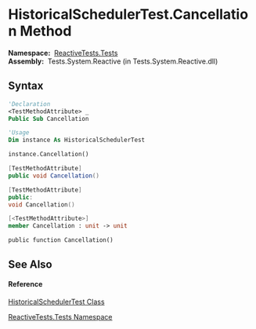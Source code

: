 # HistoricalSchedulerTest.Cancellation Method

**Namespace:**  [ReactiveTests.Tests](ReactiveTests.Tests\ReactiveTests.Tests.md)  
**Assembly:**  Tests.System.Reactive (in Tests.System.Reactive.dll)

## Syntax

```vb
'Declaration
<TestMethodAttribute> _
Public Sub Cancellation
```

```vb
'Usage
Dim instance As HistoricalSchedulerTest

instance.Cancellation()
```

```csharp
[TestMethodAttribute]
public void Cancellation()
```

```c++
[TestMethodAttribute]
public:
void Cancellation()
```

```fsharp
[<TestMethodAttribute>]
member Cancellation : unit -> unit 
```

```jscript
public function Cancellation()
```

## See Also

#### Reference

[HistoricalSchedulerTest Class](HistoricalSchedulerTest\HistoricalSchedulerTest.md)

[ReactiveTests.Tests Namespace](ReactiveTests.Tests\ReactiveTests.Tests.md)




